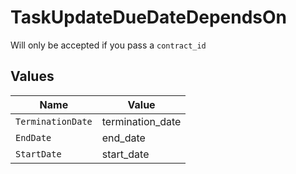 # TaskUpdateDueDateDependsOn

Will only be accepted if you pass a `contract_id`


## Values

| Name              | Value             |
| ----------------- | ----------------- |
| `TerminationDate` | termination_date  |
| `EndDate`         | end_date          |
| `StartDate`       | start_date        |
